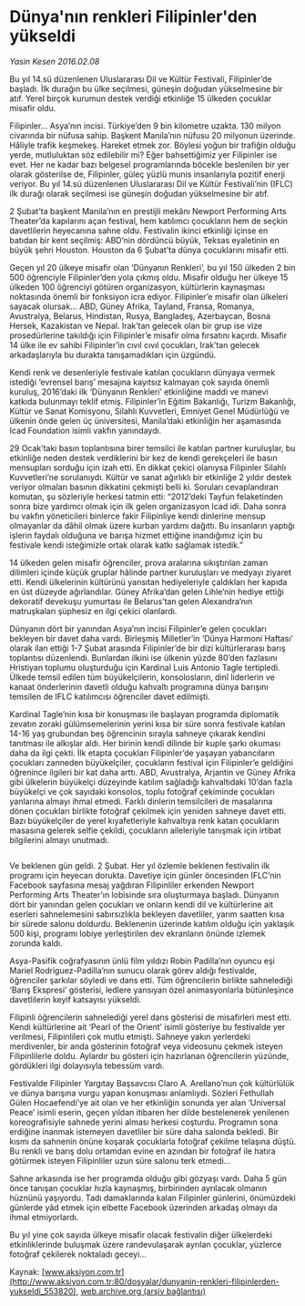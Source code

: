 # Dünya'nın renkleri Filipinler'den yükseldi

*Yasin Kesen 2016.02.08*

<div class="pNewsDetailMainContent ctx_content" itemprop="articleBody">
 <p>
  Bu yıl 14.sü düzenlenen Uluslararası Dil ve Kültür Festivali, Filipinler’de başladı. İlk durağın bu ülke seçilmesi, güneşin doğudan yükselmesine bir atıf. Yerel birçok kurumun destek verdiği etkinliğe 15 ülkeden çocuklar misafir oldu.
 </p>
 <p>
  Filipinler... Asya’nın incisi. Türkiye’den 9 bin kilometre uzakta. 130 milyon civarında bir nüfusa sahip. Başkent Manila’nın nüfusu 20 milyonun üzerinde. Hâliyle trafik keşmekeş. Hareket etmek zor. Böylesi yoğun bir trafiğin olduğu yerde, mutluluktan söz edilebilir mi? Eğer bahsettiğimiz yer Filipinler ise evet. Her ne kadar bazı belgesel programlarında böcekle beslenilen bir yer olarak gösterilse de, Filipinler, güleç yüzlü munis insanlarıyla pozitif enerji veriyor. Bu yıl 14.sü düzenlenen Uluslararası Dil ve Kültür Festivali’nin (IFLC) ilk durağı olarak seçilmesi ise güneşin doğudan yükselmesine bir atıf.
 </p>
 <p>
  2 Şubat’ta başkent Manila’nın en prestijli mekânı Newport Performing Arts Theater’da kapılarını açan festival, hem katılımcı çocukların hem de seçkin davetlilerin heyecanına sahne oldu. Festivalin ikinci etkinliği içinse en batıdan bir kent seçilmiş: ABD’nin dördüncü büyük, Teksas eyaletinin en büyük şehri Houston. Houston da 6 Şubat’ta dünya çocuklarını misafir etti.
 </p>
 <p>
  Geçen yıl 20 ülkeye misafir olan ‘Dünyanın Renkleri’, bu yıl 150 ülkeden 2 bin 500 öğrenciyle Filipinler’den yola çıkmış oldu. Misafir olduğu her ülkeye 15 ülkeden 100 öğrenciyi götüren organizasyon, kültürlerin kaynaşması noktasında önemli bir fonksiyon icra ediyor. Filipinler’e misafir olan ülkeleri sayacak olursak... ABD, Güney Afrika, Tayland, Fransa, Romanya, Avustralya, Belarus, Hindistan, Rusya, Bangladeş, Azerbaycan, Bosna Hersek, Kazakistan ve Nepal. Irak’tan gelecek olan bir grup ise vize prosedürlerine takıldığı için Filipinler’e misafir olma fırsatını kaçırdı. Misafir 14 ülke ile ev sahibi Filipinler’in cıvıl cıvıl çocukları, Irak’tan gelecek arkadaşlarıyla bu durakta tanışamadıkları için üzgündü.
 </p>
 <p>
  Kendi renk ve desenleriyle festivale katılan çocukların dünyaya vermek istediği ‘evrensel barış’ mesajına kayıtsız kalmayan çok sayıda önemli kuruluş, 2016’daki ilk ‘Dünyanın Renkleri’ etkinliğine maddi ve manevi katkıda bulunmayı teklif etmiş. Filipinler’in Eğitim Bakanlığı, Turizm Bakanlığı, Kültür ve Sanat Komisyonu, Silahlı Kuvvetleri, Emniyet Genel Müdürlüğü ve ülkenin önde gelen üç üniversitesi, Manila’daki etkinliğin her aşamasında Icad Foundation isimli vakfın yanındaydı.
 </p>
 <p>
  29 Ocak’taki basın toplantısına birer temsilci ile katılan partner kuruluşlar, bu etkinliğe neden destek verdiklerini bir kez de kendi gerekçeleri ile basın mensupları sorduğu için izah etti. En dikkat çekici olanıysa Filipinler Silahlı Kuvvetleri’ne sorulanıydı. Kültür ve sanat ağırlıklı bir etkinliğe 2 yıldır destek veriyor olmaları basının dikkatini çekmişti belli ki. Soruları cevaplandıran komutan, şu sözleriyle herkesi tatmin etti: “2012’deki Tayfun felaketinden sonra bize yardımcı olmak için ilk gelen organizasyon Icad idi. Daha sonra bu vakfın yöneticileri binlerce fakir Filipinliye kendi dinlerine mensup olmayanlar da dâhil olmak üzere kurban yardımı dağıttı. Bu insanların yaptığı işlerin faydalı olduğuna ve barışa hizmet ettiğine inandığımız için bu festivale kendi isteğimizle ortak olarak katkı sağlamak istedik.”
 </p>
 <p>
  14 ülkeden gelen misafir öğrenciler, prova aralarına sıkıştırılan zaman dilimleri içinde küçük gruplar hâlinde partner kuruluşları ve medyayı ziyaret etti. Kendi ülkelerinin kültürünü yansıtan hediyeleriyle çaldıkları her kapıda en üst düzeyde ağırlandılar. Güney Afrika’dan gelen Lihle’nin hediye ettiği dekoratif devekuşu yumurtası ile Belarus’tan gelen Alexandra’nın matruşkaları şüphesiz en ilgi çekici olanlardı.
 </p>
 <p>
  Dünyanın dört bir yanından Asya’nın incisi Filipinler’e gelen çocukları bekleyen bir davet daha vardı. Birleşmiş Milletler’in ‘Dünya Harmoni Haftası’ olarak ilan ettiği 1-7 Şubat arasında Filipinler’de bir dizi kültürlerarası barış toplantısı düzenlendi. Bunlardan ilkini ise ülkenin yüzde 80’den fazlasını Hristiyan toplumu oluşturduğu için Kardinal Luis Antonio Tagle tertipledi. Ülkede temsil edilen tüm büyükelçilerin, konsolosların, dinî liderlerin ve kanaat önderlerinin davetli olduğu kahvaltı programına dünya barışını temsilen de IFLC katılımcısı öğrenciler davet edilmişti.
 </p>
 <p>
  Kardinal Tagle’nin kısa bir konuşması ile başlayan programda diplomatik zevatın zoraki gülümsemelerinin yerini kısa bir süre sonra festivale katılan 14-16 yaş grubundan beş öğrencinin sırayla sahneye çıkarak kendini tanıtması ile alkışlar aldı. Her birinin kendi dilinde bir kuple şarkı okuması daha da ilgi çekti. İlk etapta çocukları Filipinler’de yaşayan yabancıların çocukları zanneden büyükelçiler, çocukların festival için Filipinler’e geldiğini öğrenince ilgileri bir kat daha arttı. ABD, Avustralya, Arjantin ve Güney Afrika gibi ülkelerin büyükelçi düzeyinde katılım sağladığı kahvaltıdaki 10’dan fazla büyükelçi ve çok sayıdaki konsolos, toplu fotoğraf çekiminde çocukları yanlarına almayı ihmal etmedi. Farklı dinlerin temsilcileri de masalarına dönen çocukları birlikte fotoğraf çekilmek için yeniden sahneye davet etti. Bazı büyükelçiler de yerel kıyafetleriyle kahvaltıya renk katan çocukların masasına gelerek selfie çekildi, çocukların aileleriyle tanışmak için irtibat bilgilerini almayı unutmadı.
 </p>
 <p>
  <img alt="" src="http://web.archive.org/web/20160212081825im_/http://medyakitapzamani.zaman.com.tr//aksiyon/2016/02/09/575107.jpg "/>
 </p>
 <p>
  Ve beklenen gün geldi. 2 Şubat. Her yıl özlemle beklenen festivalin ilk programı için heyecan dorukta. Davetiye için günler öncesinden IFLC’nin Facebook sayfasına mesaj yağdıran Filipinliler erkenden Newport Performing Arts Theater’ın lobisinde sıra oluşturmaya başladı. Dünyanın dört bir yanından gelen çocukları ve onların kendi dil ve kültürlerine ait eserleri sahnelemesini sabırsızlıkla bekleyen davetliler, yarım saatten kısa bir sürede salonu doldurdu. Beklenenin üzerinde katılım olduğu için yaklaşık 500 kişi, programı lobiye yerleştirilen dev ekranların önünde izlemek zorunda kaldı.
 </p>
 <p>
  Asya-Pasifik coğrafyasının ünlü film yıldızı Robin Padilla’nın oyuncu eşi Mariel Rodriguez-Padilla’nın sunucu olarak görev aldığı festivalde, öğrenciler şarkılar söyledi ve dans etti. Tüm öğrencilerin birlikte sahnelediği ‘Barış Ekspresi’ gösterisi, ledlere yansıyan özel animasyonlarla bütünleşince davetlilerin keyif katsayısı yükseldi.
 </p>
 <p>
  Filipinli öğrencilerin sahnelediği yerel dans gösterisi de misafirleri mest etti. Kendi kültürlerine ait ‘Pearl of the Orient’ isimli gösteriye bu festivalde yer verilmesi, Filipinlileri çok mutlu etmişti. Sahneye yakın yerlerdeki merdivenler, bir anda gösterinin fotoğraf veya videosunu çekmek isteyen Filipinlilerle doldu. Aylardır bu gösteri için hazırlanan öğrencilerin yüzünde, gördükleri ilgi dolayısıyla tebessüm vardı.
 </p>
 <p>
  Festivalde Filipinler Yargıtay Başsavcısı Claro A. Arellano’nun çok kültürlülük ve dünya barışına vurgu yapan konuşması anlamlıydı. Sözleri Fethullah Gülen Hocaefendi’ye ait olan ve her etkinliğin sonunda yer alan ‘Universal Peace’ isimli eserin, geçen yıldan itibaren her dilde bestelenerek yenilenen koreografisiyle sahnede yerini alması herkesi coşturdu. Programın sona erdiğine inanmak istemeyen davetliler bir süre daha salonda bekledi. Bir kısmı da sahnenin önüne koşarak çocuklarla fotoğraf çekilme telaşına düştü. Bu renkli ve barış dolu ortamdan evine en azından bir fotoğraf ile hatıra götürmek isteyen Filipinliler uzun süre salonu terk etmedi...
 </p>
 <p>
  Sahne arkasında ise her programda olduğu gibi gözyaşı vardı. Daha 5 gün önce tanışan çocuklar hızla kaynaşmış, birbirinden ayrılacak olmanın hüznünü yaşıyordu. Tadı damaklarında kalan Filipinler günlerini, önümüzdeki günlerde yâd etmek için elbette Facebook üzerinden arkadaş olmayı da ihmal etmiyorlardı.
 </p>
 <p>
  Bu yıl yine çok sayıda ülkeye misafir olacak festivalin diğer ülkelerdeki etkinliklerinde buluşmak üzere randevulaşarak ayrılan çocuklar, yüzlerce fotoğraf çekilerek noktaladı geceyi...
 </p>
</div>


Kaynak: [www.aksiyon.com.tr](http://www.aksiyon.com.tr:80/dosyalar/dunyanin-renkleri-filipinlerden-yukseldi_553820), [web.archive.org (arşiv bağlantısı)](http://web.archive.org/web/20160212081825/http://www.aksiyon.com.tr:80/dosyalar/dunyanin-renkleri-filipinlerden-yukseldi_553820)
